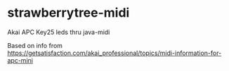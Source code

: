 # strawberrytree-midi
Akai APC Key25 leds thru java-midi

Based on info from https://getsatisfaction.com/akai_professional/topics/midi-information-for-apc-mini
